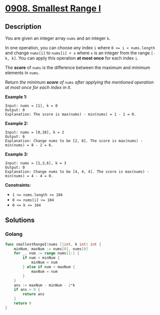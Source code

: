# [0908. Smallest Range I](https://leetcode-cn.com/problems/smallest-range-i/)

## Description


You are given an integer array `nums` and an integer `k`.

In one operation, you can choose any index `i` where `0 <= i < nums.length` and change `nums[i]` to `nums[i] + x` where `x` is an integer from the range `[-k, k]`. You can apply this operation **at most once** for each index `i`.

The **score** of `nums` is the difference between the maximum and minimum elements in `nums`.

Return *the minimum **score** of* `nums` *after applying the mentioned operation at most once for each index in it*.

 

**Example 1:**

```
Input: nums = [1], k = 0
Output: 0
Explanation: The score is max(nums) - min(nums) = 1 - 1 = 0.
```

**Example 2:**

```
Input: nums = [0,10], k = 2
Output: 6
Explanation: Change nums to be [2, 8]. The score is max(nums) - min(nums) = 8 - 2 = 6.
```

**Example 3:**

```
Input: nums = [1,3,6], k = 3
Output: 0
Explanation: Change nums to be [4, 4, 4]. The score is max(nums) - min(nums) = 4 - 4 = 0.
```

 

**Constraints:**

- `1 <= nums.length <= 104`
- `0 <= nums[i] <= 104`
- `0 <= k <= 104`







## Solutions

<!-- tabs:start -->

### **Golang**

```go
func smallestRangeI(nums []int, k int) int {
    minNum, maxNum := nums[0], nums[0]
    for _, num := range nums[1:] {
        if num < minNum {
            minNum = num
        } else if num > maxNum {
            maxNum = num
        }
    }
    ans := maxNum - minNum - 2*k
    if ans > 0 {
        return ans
    }
    return 0
}
```

<!-- tabs:end -->